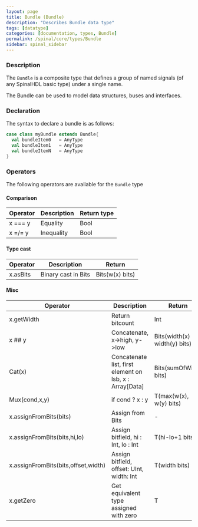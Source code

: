 ```yaml
---
layout: page
title: Bundle (Bundle)
description: "Describes Bundle data type"
tags: [datatype]
categories: [documentation, types, Bundle]
permalink: /spinal/core/types/Bundle
sidebar: spinal_sidebar
---
```

### Description
The `Bundle` is a composite type that defines a group of named signals (of any SpinalHDL basic type)
 under a single name.

The Bundle can be used to model data structures, buses and interfaces.

### Declaration
The syntax to declare a bundle is as follows:

```scala
case class myBundle extends Bundle{
  val bundleItem0   = AnyType
  val bundleItem1   = AnyType
  val bundleItemN   = AnyType
}
```

<!---
#### Examples
```scala
val myBool = Bool()
myBool := False         // := is the assignment operator
myBool := Bool(false)   // Use a Scala Boolean to create a literal
```
-->

### Operators
The following operators are available for the `Bundle` type

#### Comparison

| Operator | Description | Return type |
| ------- | ---- | --- |
| x === y  |  Equality | Bool |
| x =/= y  |  Inequality | Bool |

#### Type cast

| Operator | Description | Return |
| ------- | ---- | --- |
| x.asBits |  Binary cast in Bits | Bits(w(x) bits) |

#### Misc

| Operator | Description | Return |
| ------- | ---- | --- |
| x.getWidth  |  Return bitcount | Int |
| x ## y |  Concatenate, x->high, y->low  | Bits(width(x) + width(y) bits)|
| Cat(x) |  Concatenate list, first element on lsb, x : Array[Data]  | Bits(sumOfWidth bits)|
| Mux(cond,x,y) |  if cond ? x : y  | T(max(w(x), w(y) bits)|
| x.assignFromBits(bits) |  Assign from Bits | - |
| x.assignFromBits(bits,hi,lo) |  Assign bitfield, hi : Int, lo : Int | T(hi-lo+1 bits) |
| x.assignFromBits(bits,offset,width) |  Assign bitfield, offset: UInt, width: Int | T(width bits) |
| x.getZero |  Get equivalent type assigned with zero | T |
